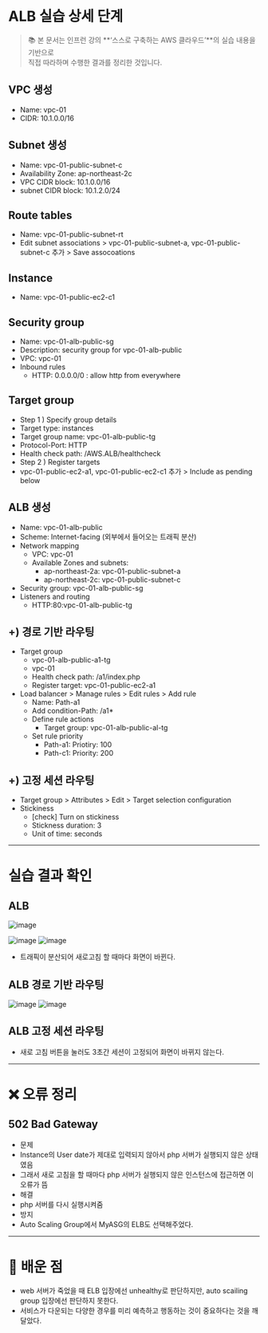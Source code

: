 # ALB 실습 상세 단계 
> 📚 본 문서는 인프런 강의 **‘스스로 구축하는 AWS 클라우드’**의 실습 내용을 기반으로  
> 직접 따라하며 수행한 결과를 정리한 것입니다. 

## VPC 생성 
- Name: vpc-01
- CIDR: 10.1.0.0/16

## Subnet 생성 
- Name: vpc-01-public-subnet-c
- Availability Zone: ap-northeast-2c
- VPC CIDR block: 10.1.0.0/16
- subnet CIDR block: 10.1.2.0/24


## Route tables 
- Name: vpc-01-public-subnet-rt
- Edit subnet associations > vpc-01-public-subnet-a, vpc-01-public-subnet-c 추가 > Save assocoations


## Instance 
- Name: vpc-01-public-ec2-c1

## Security group
- Name: vpc-01-alb-public-sg
- Description: security group for vpc-01-alb-public
- VPC: vpc-01
- Inbound rules
  - HTTP: 0.0.0.0/0 : allow http from everywhere

## Target group 
- Step 1 ) Specify group details
- Target type: instances
- Target group name: vpc-01-alb-public-tg
- Protocol-Port: HTTP
- Health check path: /AWS.ALB/healthcheck
- Step 2 ) Register targets
- vpc-01-public-ec2-a1, vpc-01-public-ec2-c1 추가 > Include as pending below



## ALB 생성 
- Name: vpc-01-alb-public
- Scheme: Internet-facing (외부에서 들어오는 트래픽 분산)
- Network mapping
  - VPC: vpc-01
  - Available Zones and subnets:
    - ap-northeast-2a: vpc-01-public-subnet-a
    - ap-northeast-2c: vpc-01-public-subnet-c
- Security group: vpc-01-alb-public-sg
- Listeners and routing
  - HTTP:80:vpc-01-alb-public-tg


 ## +) 경로 기반 라우팅
- Target group
   - vpc-01-alb-public-a1-tg
   - vpc-01
   - Health check path: /a1/index.php
   - Register target: vpc-01-public-ec2-a1
- Load balancer > Manage rules > Edit rules > Add rule
  - Name: Path-a1
  - Add condition-Path: /a1*
  - Define rule actions
    - Target group: vpc-01-alb-public-al-tg
  - Set rule priority
    - Path-a1: Priotiry: 100
    - Path-c1: Priority: 200
 ## +) 고정 세션 라우팅
 - Target group > Attributes > Edit > Target selection configuration
 - Stickiness
   - [check] Turn on stickiness
   - Stickness duration: 3
   - Unit of time: seconds

---
# 실습 결과 확인 
## ALB 
![image](https://github.com/user-attachments/assets/6852d619-c4d3-497c-8543-42dc545df252)

![image](https://github.com/user-attachments/assets/85aa4845-d892-4ddd-a859-d441516db09b)
![image](https://github.com/user-attachments/assets/ed1b05b4-7c75-413d-916e-8eb49866147e)

- 트래픽이 분산되어 새로고침 할 때마다 화면이 바뀐다.

## ALB 경로 기반 라우팅 
![image](https://github.com/user-attachments/assets/a007733b-27fc-425e-af06-568bef2bc437)
![image](https://github.com/user-attachments/assets/47b907a9-ce99-4ea6-b925-1801f763b327)

## ALB 고정 세션 라우팅
- 새로 고침 버튼을 눌러도 3초간 세션이 고정되어 화면이 바뀌지 않는다.


---
# ❌ 오류 정리
## 502 Bad Gateway
- 문제
- Instance의 User date가 제대로 입력되지 않아서 php 서버가 실행되지 않은 상태였음 
- 그래서 새로 고침을 할 때마다 php 서버가 실행되지 않은 인스턴스에 접근하면 이 오류가 뜸 
- 해결
- php 서버를 다시 실행시켜줌
- 방지
- Auto Scaling Group에서 MyASG의 ELB도 선택해주었다. 

---
# 📝 배운 점 
- web 서버가 죽었을 때 ELB 입장에선 unhealthy로 판단하지만, auto scailing group 입장에선 판단하지 못한다.
- 서비스가 다운되는 다양한 경우를 미리 예측하고 행동하는 것이 중요하다는 것을 깨달았다. 
